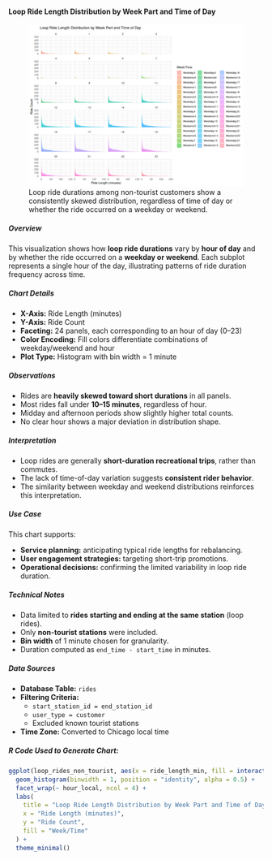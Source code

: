 #### Loop Ride Length Distribution by Week Part and Time of Day

<figure class="float-right">
  <a href="../images/Non-Tourist_Customer_Loop_Ride_Length_Distribution.png" target="_blank" title="Select image to open full sized chart">
  <img src="../images/thumbnails/Non-Tourist_Customer_Loop_Ride_Length_Distribution.png" alt="Grid of histograms showing the distribution of loop ride durations for non-tourist customers, broken down by hour of day and by weekday versus weekend. Each subplot shows that most rides are under 15 minutes, with little variation in shape across time intervals.">
  </a>
  <figcaption>
  Loop ride durations among non-tourist customers show a consistently skewed distribution, regardless of time of day or whether the ride occurred on a weekday or weekend.
  </figcaption>
</figure>

##### Overview

This visualization shows how **loop ride durations** vary by **hour of day** and by whether the ride occurred on a **weekday or weekend**. Each subplot represents a single hour of the day, illustrating patterns of ride duration frequency across time.

##### Chart Details

- **X-Axis:** Ride Length (minutes)
- **Y-Axis:** Ride Count
- **Faceting:** 24 panels, each corresponding to an hour of day (0–23)
- **Color Encoding:** Fill colors differentiate combinations of weekday/weekend and hour
- **Plot Type:** Histogram with bin width = 1 minute

##### Observations

- Rides are **heavily skewed toward short durations** in all panels.
- Most rides fall under **10–15 minutes**, regardless of hour.
- Midday and afternoon periods show slightly higher total counts.
- No clear hour shows a major deviation in distribution shape.

##### Interpretation

- Loop rides are generally **short-duration recreational trips**, rather than commutes.
- The lack of time-of-day variation suggests **consistent rider behavior**.
- The similarity between weekday and weekend distributions reinforces this interpretation.

##### Use Case

This chart supports:

- **Service planning:** anticipating typical ride lengths for rebalancing.
- **User engagement strategies:** targeting short-trip promotions.
- **Operational decisions:** confirming the limited variability in loop ride duration.

##### Technical Notes

- Data limited to **rides starting and ending at the same station** (loop rides).
- Only **non-tourist stations** were included.
- **Bin width** of 1 minute chosen for granularity.
- Duration computed as `end_time - start_time` in minutes.

##### Data Sources

- **Database Table:** `rides`
- **Filtering Criteria:**
  - `start_station_id = end_station_id`
  - `user_type = customer`
  - Excluded known tourist stations
- **Time Zone:** Converted to Chicago local time

##### R Code Used to Generate Chart:

```r
ggplot(loop_rides_non_tourist, aes(x = ride_length_min, fill = interaction(week_part, hour_local))) +
  geom_histogram(binwidth = 1, position = "identity", alpha = 0.5) +
  facet_wrap(~ hour_local, ncol = 4) +
  labs(
    title = "Loop Ride Length Distribution by Week Part and Time of Day",
    x = "Ride Length (minutes)",
    y = "Ride Count",
    fill = "Week/Time"
  ) +
  theme_minimal()
```


